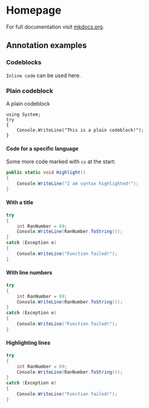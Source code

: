 # Homepage

For full documentation visit [mkdocs.org](https://www.mkdocs.org).

## Annotation examples

### Codeblocks

`Inline code` can be used here.

### Plain codeblock

A plain codeblock

```
using System;
try
{
    Console.WriteLine("This is a plain codeblock!");
}
```

#### Code for a specific language

Some more code marked with `cs` at the start:

``` cs
public static void Highlight()
{
    Console.WriteLine("I am syntax highlighted!");
}
```

#### With a title

``` cs title="TryCatch.cs"
try
{
    int RanNumber = 69;
    Console.WriteLine(RanNumber.ToString());
}
catch (Exception e)
{
    Console.WriteLine("Function failed!");
}
```

#### With line numbers

``` cs linenums="1"
try
{
    int RanNumber = 69;
    Console.WriteLine(RanNumber.ToString());
}
catch (Exception e)
{
    Console.WriteLine("Function failed!");
}
```

#### Highlighting lines

``` cs hl_lines="3 4"
try
{
    int RanNumber = 69;
    Console.WriteLine(RanNumber.ToString());
}
catch (Exception e)
{
    Console.WriteLine("Function failed!");
}
```